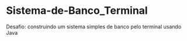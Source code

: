 # Sistema-de-Banco_Terminal
Desafio: construindo um sistema simples de banco pelo terminal usando Java
